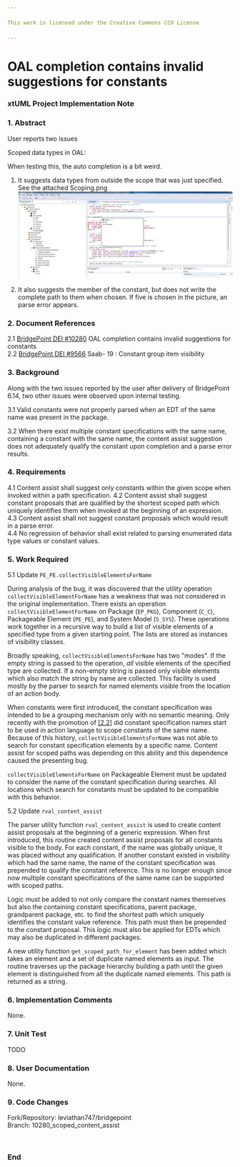 ```yaml
---

This work is licensed under the Creative Commons CC0 License

---
```


# OAL completion contains invalid suggestions for constants
### xtUML Project Implementation Note

### 1. Abstract

User reports two issues

Scoped data types in OAL:

When testing this, the auto completion is a bit weird.

1. It suggests data types from outside the scope that was just specified. See
the attached Scoping.png
![Scoping.png](Scoping.png)

2. It also suggests the member of the constant, but does not write the complete
path to them when chosen. If five is chosen in the picture, an parse error
appears.

### 2. Document References

<a id="2.1"></a>2.1 [BridgePoint DEI #10280](https://support.onefact.net/issues/10280) OAL completion contains invalid suggestions for constants  
<a id="2.2"></a>2.2 [BridgePoint DEI #9566](https://support.onefact.net/issues/9566) Saab- 19 : Constant group item visibility  

### 3. Background

Along with the two issues reported by the user after delivery of BridgePoint
6.14, two other issues were observed upon internal testing.

3.1 Valid constants were not properly parsed when an EDT of the same name was
present in the package.

3.2 When there exist multiple constant specifications with the same name,
containing a constant with the same name, the content assist suggestion does not
adequately qualify the constant upon completion and a parse error results.

### 4. Requirements

4.1 Content assist shall suggest only constants within the given scope when
invoked within a path specification.
4.2 Content assist shall suggest constant proposals that are qualified by the
shortest scoped path which uniquely identifies them when invoked at the
beginning of an expression.  
4.3 Content assist shall not suggest constant proposals which would result in a
parse error.  
4.4 No regression of behavior shall exist related to parsing enumerated data
type values or constant values.  

### 5. Work Required

5.1 Update `PE_PE.collectVisibleElementsForName`

During analysis of the bug, it was discovered that the utility operation
`collectVisibleElementForName` has a weakness that was not considered in the
original implementation. There exists an operation
`collectVisibleElementForName` on Package (`EP_PKG`), Component (`C_C`),
Packageable Element (`PE_PE`), and System Model (`S_SYS`). These operations
work together in a recursive way to build a list of visible elements of a
specified type from a given starting point. The lists are stored as instances of
visibility classes.

Broadly speaking, `collectVisibleElementsForName` has two "modes". If the empty
string is passed to the operation, _all_ visible elements of the specified type
are collected. If a non-empty string is passed only visible elements which also
match the string by name are collected. This facility is used mostly by the
parser to search for named elements visible from the location of an action body.

When constants were first introduced, the constant specification was intended to
be a grouping mechanism only with no semantic meaning. Only recently with the
promotion of [[2.2]](#2.2) did constant specification names start to be used in
action language to scope constants of the same name. Because of this history,
`collectVisibleElementsForName` was not able to search for constant
specification elements by a specific name. Content assist for scoped paths was
depending on this ability and this dependence caused the presenting bug.

`collectVisibleElementsForName` on Packageable Element must be updated to
consider the name of the constant specification during searches. All locations
which search for constants must be updated to be compatible with this behavior.

5.2 Update `rval_content_assist`

The parser utility function `rval_content_assist` is used to create content
assist proposals at the beginning of a generic expression. When first
introduced, this routine created content assist proposals for all constants
visible to the body. For each constant, if the name was globally unique, it was
placed without any qualification. If another constant existed in visibility
which had the same name, the name of the constant specification was prepended to
qualify the constant reference. This is no longer enough since now multiple
constant specifications of the same name can be supported with scoped paths.

Logic must be added to not only compare the constant names themselves but also
the containing constant specifications, parent package, grandparent package,
etc. to find the shortest path which uniquely identifies the constant value
reference. This path must then be prepended to the constant proposal. This logic
must also be applied for EDTs which may also be duplicated in different
packages.

A new utility function `get_scoped_path_for_element` has been added which takes
an element and a set of duplicate named elements as input. The routine traverses
up the package hierarchy building a path until the given element is
distinguished from all the duplicate named elements. This path is returned as a
string.

### 6. Implementation Comments

None.

### 7. Unit Test

TODO

### 8. User Documentation

None.

### 9. Code Changes

Fork/Repository: leviathan747/bridgepoint  
Branch: 10280_scoped_content_assist  

<pre>

</pre>

### End

